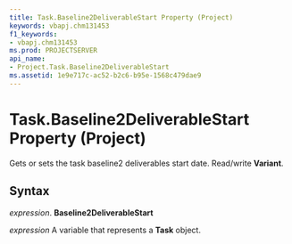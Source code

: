 ```yaml
---
title: Task.Baseline2DeliverableStart Property (Project)
keywords: vbapj.chm131453
f1_keywords:
- vbapj.chm131453
ms.prod: PROJECTSERVER
api_name:
- Project.Task.Baseline2DeliverableStart
ms.assetid: 1e9e717c-ac52-b2c6-b95e-1568c479dae9
---
```



# Task.Baseline2DeliverableStart Property (Project)

Gets or sets the task baseline2 deliverables start date. Read/write  **Variant**.


## Syntax

 _expression_. **Baseline2DeliverableStart**

 _expression_ A variable that represents a **Task** object.


